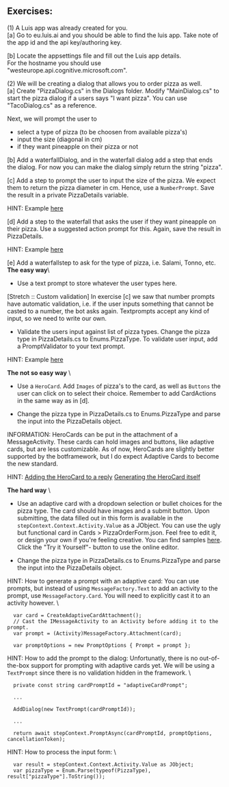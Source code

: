## Exercises: ##

(1) A Luis app was already created for you. \
  [a] Go to eu.luis.ai and you should be able to find the luis app. Take note of 
  the app id and the api key/authoring key.

  [b] Locate the appsettings file and fill out the Luis app details. \
	For the hostname you should use "westeurope.api.cognitive.microsoft.com".

(2) We will be creating a dialog that allows you to order pizza as well. \
  [a] Create "PizzaDialog.cs" in the Dialogs folder. Modify "MainDialog.cs" to 
  start the pizza dialog if a users says "I want pizza". You can use 
  "TacoDialog.cs" as a reference.

  Next, we will prompt the user to 
  - select a type of pizza (to be choosen from available pizza's)
  - input the size (diagonal in cm)
  - if they want pineapple on their pizza or not

  [b] Add a waterfallDialog, and in the waterfall dialog add a step that ends
  the dialog. For now you can make the dialog simply return the string "pizza".
  
  [c] Add a step to prompt the user to input the size of the pizza. We expect 
  them to return the pizza diameter in cm. Hence, use a `NumberPrompt`. Save the 
  result in a private PizzaDetails variable. 

  HINT: 
  Example [here](https://github.com/microsoft/BotBuilder-Samples/blob/master/samples/csharp_dotnetcore/05.multi-turn-prompt/Dialogs/UserProfileDialog.cs#L86)

  [d] Add a step to the waterfall that asks the user if they want pineapple on 
  their pizza. Use a suggested action prompt for this. Again, save the result in 
  PizzaDetails.

  HINT:
  Example [here](https://github.com/microsoft/BotBuilder-Samples/blob/master/samples/csharp_dotnetcore/08.suggested-actions/Bots/SuggestedActionsBot.cs#L91)

  [e] Add a waterfallstep to ask for the type of pizza, i.e. Salami, Tonno, etc. \
  **The easy way**\
  - Use a text prompt to store whatever the user types here.
	
  [Stretch :: Custom validation]
  In exercise [c] we saw that number prompts have automatic validation, i.e. 
  if the user inputs something that cannot be casted to a number, the bot asks 
  again. Textprompts accept any kind of input, so we need to write our own.
	
  - Validate the users input against list of pizza types. Change the pizza 
  type in PizzaDetails.cs to Enums.PizzaType. To validate user input, add a 
  PromptValidator to your text prompt.

  HINT: 
  Example [here](https://github.com/microsoft/BotBuilder-Samples/blob/master/samples/csharp_dotnetcore/05.multi-turn-prompt/Dialogs/UserProfileDialog.cs#L136)

  **The not so easy way** \
  - Use a `HeroCard`. Add `Images` of pizza's to the card, as well as 
  `Buttons` the user can click on to select their choice. Remember to add 
  CardActions in the same way as in [d].

  - Change the pizza type in PizzaDetails.cs to Enums.PizzaType and parse the 
  input into the PizzaDetails object.

  INFORMATION:
  HeroCards can be put in the attachment of a MessageActivity. These cards can
  hold images and buttons, like adaptive cards, but are less customizable. As of
  now, HeroCards are slightly better supported by the botframework, but I do
  expect Adaptive Cards to become the new standard.

  HINT:
  [Adding the HeroCard to a reply](https://github.com/microsoft/BotBuilder-Samples/blob/master/samples/csharp_dotnetcore/06.using-cards/Dialogs/MainDialog.cs#L85)
  [Generating the HeroCard itself](https://github.com/microsoft/BotBuilder-Samples/blob/master/samples/csharp_dotnetcore/06.using-cards/Cards.cs#L27)

  **The hard way** \
  - Use an adaptive card with a dropdown selection or bullet choices for the 
  pizza type. The card should have images and a submit button. Upon submitting,
  the data filled out in this form is available in the 
  `stepContext.Context.Activity.Value` as a JObject.
  You can use the ugly but functional card in Cards > PizzaOrderForm.json. Feel
  free to edit it, or design your own if you're feeling creative. You can find
  samples [here](https://adaptivecards.io/samples). Click the "Try it Yourself"-
  button to use the online editor.

  - Change the pizza type in PizzaDetails.cs to Enums.PizzaType and parse the 
  input into the PizzaDetails object.

  HINT:
  How to generate a prompt with an adaptive card:
  You can use prompts, but instead of using `MessageFactory.Text` to add an 
  activity to the prompt, use `MessageFactory.Card`. You will need to explicitly
  cast it to an activity however. \
  ```
	var card = CreateAdaptiveCardAttachment();
	// Cast the IMessageActivity to an Activity before adding it to the prompt.
    var prompt = (Activity)MessageFactory.Attachment(card);

    var promptOptions = new PromptOptions { Prompt = prompt };
  ```
	
  HINT:
  How to add the prompt to the dialog:
  Unfortunatly, there is no out-of-the-box support for prompting with adaptive 
  cards yet. We will be using a `TextPrompt` since there is no validation hidden
  in the framework. \
  ```
	private const string cardPromptId = "adaptiveCardPrompt";

	...

    AddDialog(new TextPrompt(cardPromptId));

	...

	return await stepContext.PromptAsync(cardPromptId, promptOptions, cancellationToken);
  ```
	
  HINT:
  How to process the input form: \
  ```
    var result = stepContext.Context.Activity.Value as JObject;
    var pizzaType = Enum.Parse(typeof(PizzaType), result["pizzaType"].ToString());
  ```
